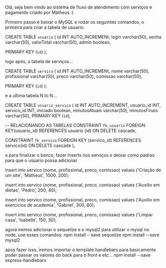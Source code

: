 Olá, seja bem vindo ao sistema de fluxo de atendimento com serviços e pagamento criado por Matheus :)

Primeiro passo é baixar o MySQL e rodar os seguintes comandos, o primeira para criar a tabela de usuario:

CREATE TABLE `usuario` (
	id INT AUTO_INCREMENt,
  login varchar(50),
  senha varchar(50),
  valorTotal varchar(50),
  admin boolean,
  
  PRIMARY KEY (`id`)
);

logo após, a tabela de serviços...

CREATE TABLE `servico` (
	id INT AUTO_INCREMENt,
  nome varchar(50),
  profissional varchar(50),
  preco varchar(50),
  comissao varchar(50),
  
  PRIMARY KEY (`id`)
);


e a ultima tabela N to N...

CREATE TABLE `usuario_servico` (
  id INT AUTO_INCREMENT,
  usuario_id INT,
  servico_id INT,
  iniciado boolean,
  minutosAtuais varchar(50),
  minutosFinais varchar(50),
  PRIMARY KEY (`id`),

  -- RELACIONANDO AS TABELAS
  CONSTRAINT `fk_usuario` 
  FOREIGN KEY(usuario_id) 
  REFERENCES usuario (id) 
  ON DELETE cascade,

  CONSTRAINT `fk_servico`
  FOREIGN KEY (servico_id)
  REFERENCES servico(id)
  ON DELETE cascade
);


e para finalizar o banco, fazer inserts nos serviços e deixar como padrao para que o usuario possa adicionar

insert into servico (nome, profissional, preco, comissao) values ('Criação de um site', 'Matheus', 1000, 200);

insert into servico (nome, profissional, preco, comissao) values ('Auxilio em dietas', 'Pedro', 200, 40);

insert into servico (nome, profissional, preco, comissao) values ('Auxilio em exercicios de academia', 'Gabriel', 300, 60);

insert into servico (nome, profissional, preco, comissao) values ('Limpar casa', 'Isabelle', 150, 30);


agora iremos adicionar o sequelize e o mysql2 para utilizar o mysql no node, use esses comandos:
npm install --save sequelize
npm install --save mysql2

apos fazer isso, iremos importar o template handlebars para basicamente poder passar os valores do back para o front e etc...
npm install --save express-handlebars


